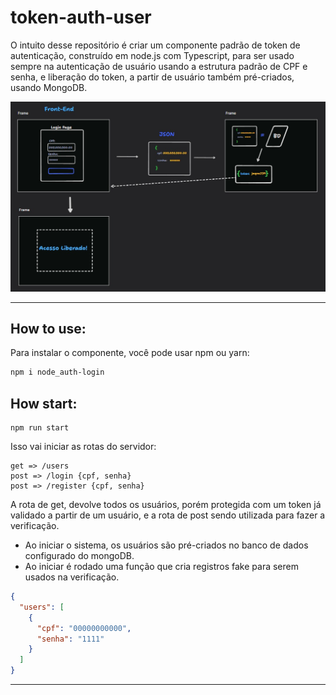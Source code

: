 # token-auth-user

O intuito desse repositório é criar um componente padrão de token de autenticação, construído 
em node.js com Typescript, para ser usado sempre na autenticação de usuário usando a estrutura
padrão de CPF e senha, e liberação do token, a partir de usuário também pré-criados, usando MongoDB.

<img src="https://raw.githubusercontent.com/JoaoIto/token-auth-user/main/github/assets/baseTlDraw.jpeg">

---

## How to use: 

Para instalar o componente, você pode usar npm ou yarn:

```bash
npm i node_auth-login
```

## How start:

````
npm run start
````

Isso vai iniciar as rotas do servidor:

````
get => /users
post => /login {cpf, senha}
post => /register {cpf, senha}
````

A rota de get, devolve todos os usuários, porém protegida com um token já validado a partir de um usuário,
e a rota de post sendo utilizada para fazer a verificação.

- Ao iniciar o sistema, os usuários são pré-criados no banco de dados configurado do mongoDB.
- Ao iniciar é rodado uma função que cria registros fake para serem usados na verificação.

````json 
{
  "users": [
    {
      "cpf": "00000000000",
      "senha": "1111"
    }
  ]
}
````

---
